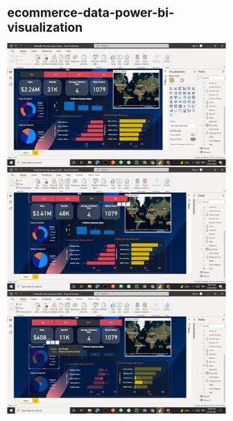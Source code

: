 # ecommerce-data-power-bi-visualization
![not](https://raw.githubusercontent.com/Abhijit-Barik01/ecommerce-data-power-bi-visualization/main/Screenshot%20(938).png?raw=true)
![not1](https://raw.githubusercontent.com/Abhijit-Barik01/ecommerce-data-power-bi-visualization/main/Screenshot%20(939).png?raw=true)
![not3](https://raw.githubusercontent.com/Abhijit-Barik01/ecommerce-data-power-bi-visualization/main/Screenshot%20(943).png?raw=true)
